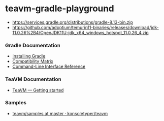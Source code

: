 teavm-gradle-playground
=======================
- https://services.gradle.org/distributions/gradle-8.13-bin.zip
- https://github.com/adoptium/temurin11-binaries/releases/download/jdk-11.0.26%2B4/OpenJDK11U-jdk_x64_windows_hotspot_11.0.26_4.zip

### Gradle Documentation
- [Installing Gradle](https://docs.gradle.org/current/userguide/installation.html#ex-installing-manually)
- [Compatibility Matrix](https://docs.gradle.org/current/userguide/compatibility.html#compatibility)
- [Command-Line Interface Reference](https://docs.gradle.org/current/userguide/command_line_interface.html)

### TeaVM Documentation
- [TeaVM — Getting started](https://teavm.org/docs/intro/getting-started.html)

### Samples
- [teavm/samples at master · konsoletyper/teavm](https://github.com/konsoletyper/teavm/tree/master/samples)
